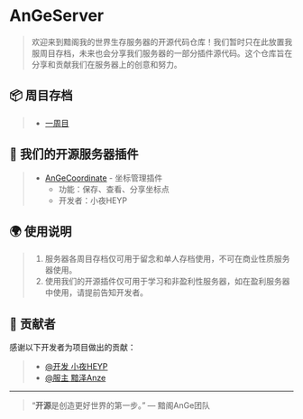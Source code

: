 # AnGeServer

> 欢迎来到黯阁我的世界生存服务器的开源代码仓库！我们暂时只在此放置我服周目存档，未来也会分享我们服务器的一部分插件源代码。这个仓库旨在分享和贡献我们在服务器上的创意和努力。

## 📦 周目存档

> - [一周目](https://github.com/XiaoYeYa/AnGeServer/releases/tag/%E4%B8%80%E5%91%A8%E7%9B%AE)


## 🔧 我们的开源服务器插件

> * [AnGeCoordinate](https://github.com/XiaoYeYa/AnGeServer/tree/master) - 坐标管理插件
>   * 功能：保存、查看、分享坐标点
>   * 开发者：小夜HEYP
## 🌍 使用说明

> 1. 服务器各周目存档仅可用于留念和单人存档使用，不可在商业性质服务器使用。
> 2. 使用我们的开源插件仅可用于学习和非盈利性服务器，如在盈利服务器中使用，请提前告知开发者。
   

## 📄 贡献者

感谢以下开发者为项目做出的贡献：

> - [@开发 小夜HEYP](https://github.com/XiaoYeYa)
> - [@服主 黯泽Anze](https://github.com/Anzyeeeee)


---

> “**开源**是创造更好世界的第一步。” — 黯阁AnGe团队
